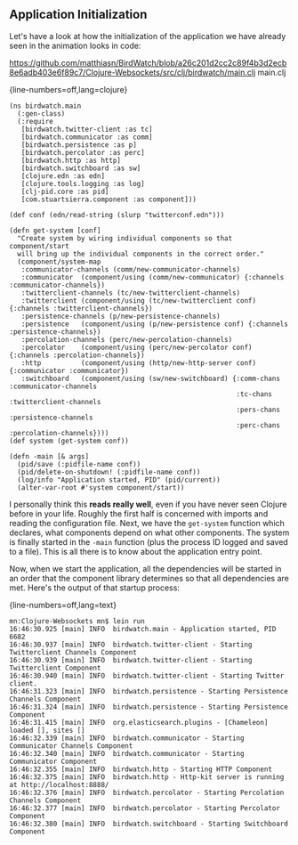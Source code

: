 ## Application Initialization

Let's have a look at how the initialization of the application we have already seen in the animation looks in code:

https://github.com/matthiasn/BirdWatch/blob/a26c201d2cc2c89f4b3d2ecb8e6adb403e6f89c7/Clojure-Websockets/src/clj/birdwatch/main.clj main.clj

{line-numbers=off,lang=clojure}
~~~
(ns birdwatch.main
  (:gen-class)
  (:require
   [birdwatch.twitter-client :as tc]
   [birdwatch.communicator :as comm]
   [birdwatch.persistence :as p]
   [birdwatch.percolator :as perc]
   [birdwatch.http :as http]
   [birdwatch.switchboard :as sw]
   [clojure.edn :as edn]
   [clojure.tools.logging :as log]
   [clj-pid.core :as pid]
   [com.stuartsierra.component :as component]))

(def conf (edn/read-string (slurp "twitterconf.edn")))

(defn get-system [conf]
  "Create system by wiring individual components so that component/start
  will bring up the individual components in the correct order."
  (component/system-map
   :communicator-channels (comm/new-communicator-channels)
   :communicator  (component/using (comm/new-communicator) {:channels :communicator-channels})
   :twitterclient-channels (tc/new-twitterclient-channels)
   :twitterclient (component/using (tc/new-twitterclient conf) {:channels :twitterclient-channels})
   :persistence-channels (p/new-persistence-channels)
   :persistence   (component/using (p/new-persistence conf) {:channels :persistence-channels})
   :percolation-channels (perc/new-percolation-channels)
   :percolator    (component/using (perc/new-percolator conf) {:channels :percolation-channels})
   :http          (component/using (http/new-http-server conf) {:communicator :communicator})
   :switchboard   (component/using (sw/new-switchboard) {:comm-chans :communicator-channels
                                                         :tc-chans :twitterclient-channels
                                                         :pers-chans :persistence-channels
                                                         :perc-chans :percolation-channels})))
(def system (get-system conf))

(defn -main [& args]
  (pid/save (:pidfile-name conf))
  (pid/delete-on-shutdown! (:pidfile-name conf))
  (log/info "Application started, PID" (pid/current))
  (alter-var-root #'system component/start))
~~~

I personally think this **reads really well**, even if you have never seen Clojure before in your life. Roughly the first half is concerned with imports and reading the configuration file. Next, we have the ````get-system```` function which declares, what components depend on what other components. The system is finally started in the ````-main```` function (plus the process ID logged and saved to a file). This is all there is to know about the application entry point. 

Now, when we start the application, all the dependencies will be started in an order that the component library determines so that all dependencies are met. Here's the output of that startup process:

{line-numbers=off,lang=text}
~~~
mn:Clojure-Websockets mn$ lein run
16:46:30.925 [main] INFO  birdwatch.main - Application started, PID 6682
16:46:30.937 [main] INFO  birdwatch.twitter-client - Starting Twitterclient Channels Component
16:46:30.939 [main] INFO  birdwatch.twitter-client - Starting Twitterclient Component
16:46:30.940 [main] INFO  birdwatch.twitter-client - Starting Twitter client.
16:46:31.323 [main] INFO  birdwatch.persistence - Starting Persistence Channels Component
16:46:31.324 [main] INFO  birdwatch.persistence - Starting Persistence Component
16:46:31.415 [main] INFO  org.elasticsearch.plugins - [Chameleon] loaded [], sites []
16:46:32.339 [main] INFO  birdwatch.communicator - Starting Communicator Channels Component
16:46:32.340 [main] INFO  birdwatch.communicator - Starting Communicator Component
16:46:32.355 [main] INFO  birdwatch.http - Starting HTTP Component
16:46:32.375 [main] INFO  birdwatch.http - Http-kit server is running at http://localhost:8888/
16:46:32.376 [main] INFO  birdwatch.percolator - Starting Percolation Channels Component
16:46:32.377 [main] INFO  birdwatch.percolator - Starting Percolator Component
16:46:32.380 [main] INFO  birdwatch.switchboard - Starting Switchboard Component
~~~

